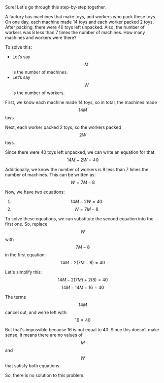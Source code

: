 Sure! Let's go through this step-by-step together.

A factory has machines that make toys, and workers who pack these toys. On one day, each machine made 14 toys and each worker packed 2 toys. After packing, there were 40 toys left unpacked. Also, the number of workers was 8 less than 7 times the number of machines. How many machines and workers were there?

To solve this:
- Let’s say $$M$$ is the number of machines.
- Let’s say $$W$$ is the number of workers.

First, we know each machine made 14 toys, so in total, the machines made $$14M$$ toys.

Next, each worker packed 2 toys, so the workers packed $$2W$$ toys.

Since there were 40 toys left unpacked, we can write an equation for that:
$$14M - 2W = 40$$ 

Additionally, we know the number of workers is 8 less than 7 times the number of machines. This can be written as:
$$W = 7M - 8$$ 

Now, we have two equations:
1. $$14M - 2W = 40$$
2. $$W = 7M - 8$$

To solve these equations, we can substitute the second equation into the first one. So, replace $$W$$ with $$7M - 8$$ in the first equation:
$$14M - 2(7M - 8) = 40$$

Let's simplify this:
$$14M - 2(7M) + 2(8) = 40$$
$$14M - 14M + 16 = 40$$

The terms $$14M$$ cancel out, and we're left with:
$$16 = 40$$ 

But that's impossible because 16 is not equal to 40. Since this doesn’t make sense, it means there are no values of $$M$$ and $$W$$ that satisfy both equations.

So, there is no solution to this problem.
